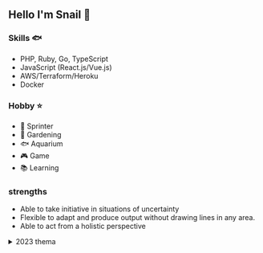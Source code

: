 ## Hello I'm Snail 🐚

### Skills 🐟
- PHP, Ruby, Go, TypeScript
- JavaScript (React.js/Vue.js)
- AWS/Terraform/Heroku
- Docker

### Hobby ⭐
- 🏃 Sprinter 
- 🍅 Gardening 
- 🐟 Aquarium 
- 🎮 Game   
- 📚 Learning 

### strengths
- Able to take initiative in situations of uncertainty
- Flexible to adapt and produce output without drawing lines in any area.
- Able to act from a holistic perspective

<details><summary>2023 thema</summary>
- プロダクト開発を成功させる
</details>
